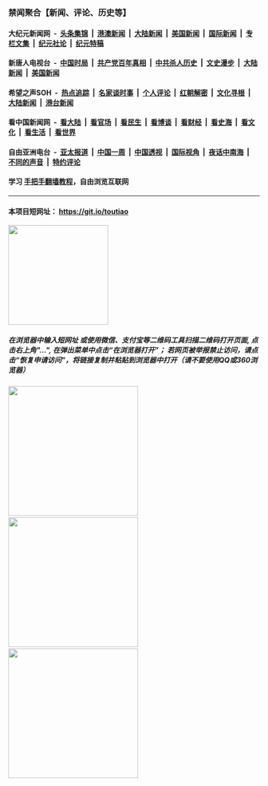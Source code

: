 ### 禁闻聚合【新闻、评论、历史等】

#### 大纪元新闻网 &nbsp;-&nbsp; [头条集锦](indexes/E头条集锦.md?t=02250802) &nbsp;|&nbsp; [港澳新闻](indexes/E港澳新闻.md?t=02250802)  &nbsp;|&nbsp; [大陆新闻](indexes/E大陆新闻.md?t=02250802) &nbsp;|&nbsp; [美国新闻](indexes/E美国新闻.md?t=02250802) &nbsp;|&nbsp; [国际新闻](indexes/E国际新闻.md?t=02250802) &nbsp;|&nbsp; [专栏文集](indexes/E专栏文集.md?t=02250802) &nbsp;|&nbsp; [纪元社论](indexes/E纪元社论.md?t=02250802) &nbsp;|&nbsp; [纪元特稿](indexes/E纪元特稿.md?t=02250802) 

#### 新唐人电视台 &nbsp;-&nbsp; [中国时局](indexes/N中国时局.md?t=02250802) &nbsp;|&nbsp; [共产党百年真相](indexes/N共产党百年真相.md?t=02250802) &nbsp;|&nbsp; [中共杀人历史](indexes/N中共杀人历史.md?t=02250802) &nbsp;|&nbsp; [文史漫步](indexes/N文史漫步.md?t=02250802) &nbsp;|&nbsp; [大陆新闻](indexes/N大陆新闻.md?t=02250802) &nbsp;|&nbsp; [美国新闻](indexes/N美国新闻.md?t=02250802)

#### 希望之声SOH &nbsp;-&nbsp; [热点追踪](indexes/H热点追踪.md?t=02250802) &nbsp;|&nbsp; [名家谈时事](indexes/H名家谈时事.md?t=02250802) &nbsp;|&nbsp; [个人评论](indexes/H个人评论.md?t=02250802)  &nbsp;|&nbsp; [红朝解密](indexes/H红朝解密.md?t=02250802) &nbsp;|&nbsp; [文化寻根](indexes/H文化寻根.md?t=02250802) &nbsp;|&nbsp; [大陆新闻](indexes/H大陆新闻.md?t=02250802) &nbsp;|&nbsp; [港台新闻](indexes/H港台新闻.md?t=02250802)

#### 看中国新闻网 &nbsp;-&nbsp; [看大陆](indexes/S看大陆.md?t=02250802) &nbsp;|&nbsp; [看官场](indexes/S看官场.md?t=02250802) &nbsp;|&nbsp; [看民生](indexes/S看民生.md?t=02250802)  &nbsp;|&nbsp; [看博谈](indexes/S看博谈.md?t=02250802) &nbsp;|&nbsp; [看财经](indexes/S看财经.md?t=02250802) &nbsp;|&nbsp; [看史海](indexes/S看史海.md?t=02250802) &nbsp;|&nbsp; [看文化](indexes/S看文化.md?t=02250802) &nbsp;|&nbsp; [看生活](indexes/S看生活.md?t=02250802) &nbsp;|&nbsp; [看世界](indexes/S看世界.md?t=02250802)

#### 自由亚洲电台 &nbsp;-&nbsp; [亚太报道](indexes/R亚太报道.md?t=02250802) &nbsp;|&nbsp; [中国一周](indexes/R中国一周.md?t=02250802) &nbsp;|&nbsp; [中国透视](indexes/R中国透视.md?t=02250802)  &nbsp;|&nbsp; [国际视角](indexes/R国际视角.md?t=02250802) &nbsp;|&nbsp; [夜话中南海](indexes/R夜话中南海.md?t=02250802) &nbsp;|&nbsp; [不同的声音](indexes/R不同的声音.md?t=02250802) &nbsp;|&nbsp; [特约评论](indexes/R特约评论.md?t=02250802)

#### 学习 [手把手翻墙教程](https://github.com/gfw-breaker/guides/wiki)，自由浏览互联网

----

#### 本项目短网址： https://git.io/toutiao
<img src="https://raw.githubusercontent.com/gfw-breaker/banned-news/master/scripts/img/qr.png" width="200px"/>  

##### 在浏览器中输入短网址 或使用微信、支付宝等二维码工具扫描二维码打开页面, 点击右上角"...", 在弹出菜单中点击“在浏览器打开”； 若网页被举报禁止访问，请点击“恢复申请访问”，将链接复制并粘贴到浏览器中打开（请不要使用QQ或360浏览器）

<img src="https://raw.githubusercontent.com/gfw-breaker/banned-news/master/scripts/img/1.png" width="260px"/> &nbsp; <img src="https://raw.githubusercontent.com/gfw-breaker/banned-news/master/scripts/img/2.png" width="260px"/> &nbsp; <img src="https://raw.githubusercontent.com/gfw-breaker/banned-news/master/scripts/img/3.png" width="260px"/>
